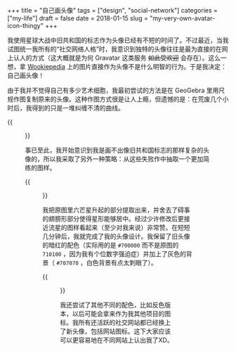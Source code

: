 +++
title = "自己画头像"
tags = ["design", "social-network"]
categories = ["my-life"]
draft = false
date = 2018-01-15
slug = "my-very-own-avatar-icon-thingy"
+++

我使用星球大战中旧共和国的标志作为头像已经有不短的时间了。不过最近，当我试图统一我所有的“社交网络人格”时，我意识到独特的头像往往是最为直接的在网上认人的方式（这大概就是为何 Gravatar 这类服务 ~~如此受欢迎~~ 会存在）。这么一想，拿 [Wookiepedia](http://starwars.wikia.com/wiki/Old_Republic) 上的图片直接作为头像不是什么明智的行为。于是我决定：自己画头像！

由于我并不觉得自己有多少艺术细胞，我最初尝试的方法是在 GeoGebra 里用尺规作图复制原来的头像。这种作图方式很是让人上瘾，但遗憾的是：在荒废几个小时后，我得到的只是一堆纠缠不清的曲线。

<a id="orge16cf83"></a>
{{<figure src="/img/posts/2018/my-very-own-avatar-icon-thingy-01.png" caption="GeoGebra 中的诸多失败作之一。">}}

事已至此，我开始意识到我是画不出像旧共和国标志的那样复杂的头像的，所以我采取了另外一种策略：从这些失败作中抽取一个更加简练的图样。

<a id="org258e127"></a>
{{<figure src="/img/posts/2018/my-very-own-avatar-icon-thingy-02.png" caption="我逐渐简化头像的过程。">}}

我把原图里六芒星升起的部分提取出来，并舍去了碍事的翅膀形部分使得星形能够居中。经过少许修改后更接近流星的图样看起来（至少对我来说）非常赞。在短短几分钟后，我就完成了我的头像设计。我保留了旧头像的暗红的配色（实际用的是 `#700000` 而不是原图的 `710100` ，因为我有个位数字强迫症）并加上了灰色的背景（ `#707070` ，白色背景有点太刺眼了）。

<a id="org7ccabd2"></a>
{{<figure src="/img/posts/2018/my-very-own-avatar-icon-thingy-03.png" caption="我推特资料上的完成版头像。">}}

我还尝试了其他不同的配色，比如反色版本，以后可能会拿来作为我其他项目的图标。我所有还活跃的社交网站都已经换上了新头像，包括网站图标。这下大家应该可以更容易地在不同网站上认出我了XD。